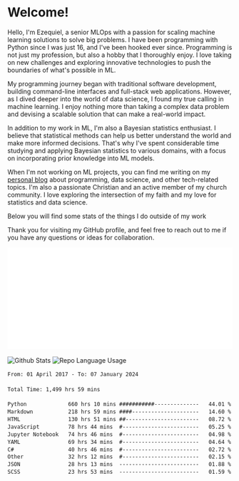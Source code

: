 # Welcome!

Hello, I'm Ezequiel, a senior MLOps with a passion for scaling machine learning solutions to solve big problems. I have been programming with Python since I was just 16, and I've been hooked ever since. Programming is not just my profession, but also a hobby that I thoroughly enjoy. I love taking on new challenges and exploring innovative technologies to push the boundaries of what's possible in ML.

My programming journey began with traditional software development, building command-line interfaces and full-stack web applications. However, as I dived deeper into the world of data science, I found my true calling in machine learning. I enjoy nothing more than taking a complex data problem and devising a scalable solution that can make a real-world impact.

In addition to my work in ML, I'm also a Bayesian statistics enthusiast. I believe that statistical methods can help us better understand the world and make more informed decisions. That's why I've spent considerable time studying and applying Bayesian statistics to various domains, with a focus on incorporating prior knowledge into ML models.

When I'm not working on ML projects, you can find me writing on my [personal blog](https://elc.github.io) about programming, data science, and other tech-related topics. I'm also a passionate Christian and an active member of my church community. I love exploring the intersection of my faith and my love for statistics and data science.

Below you will find some stats of the things I do outside of my work

Thank you for visiting my GitHub profile, and feel free to reach out to me if you have any questions or ideas for collaboration.

![RSS Feed](metrics.plugin.rss.svg)

![Github Stats](https://github-readme-stats.vercel.app/api?username=elc&show_icons=true&theme=gruvbox&border_radius=20&include_all_commits=true&count_private=true&card_width=450) ![Repo Language Usage](https://github-readme-stats.vercel.app/api/top-langs?username=elc&show_icons=true&theme=gruvbox&border_radius=20&include_all_commits=true&count_private=true&layout=compact&langs_count=5&card_width=400)


<!--START_SECTION:waka-->

```txt
From: 01 April 2017 - To: 07 January 2024

Total Time: 1,499 hrs 59 mins

Python             660 hrs 10 mins ###########--------------   44.01 %
Markdown           218 hrs 59 mins ####---------------------   14.60 %
HTML               130 hrs 51 mins ##-----------------------   08.72 %
JavaScript         78 hrs 44 mins  #------------------------   05.25 %
Jupyter Notebook   74 hrs 46 mins  #------------------------   04.98 %
YAML               69 hrs 34 mins  #------------------------   04.64 %
C#                 40 hrs 46 mins  #------------------------   02.72 %
Other              32 hrs 12 mins  #------------------------   02.15 %
JSON               28 hrs 13 mins  -------------------------   01.88 %
SCSS               23 hrs 53 mins  -------------------------   01.59 %
```

<!--END_SECTION:waka-->

